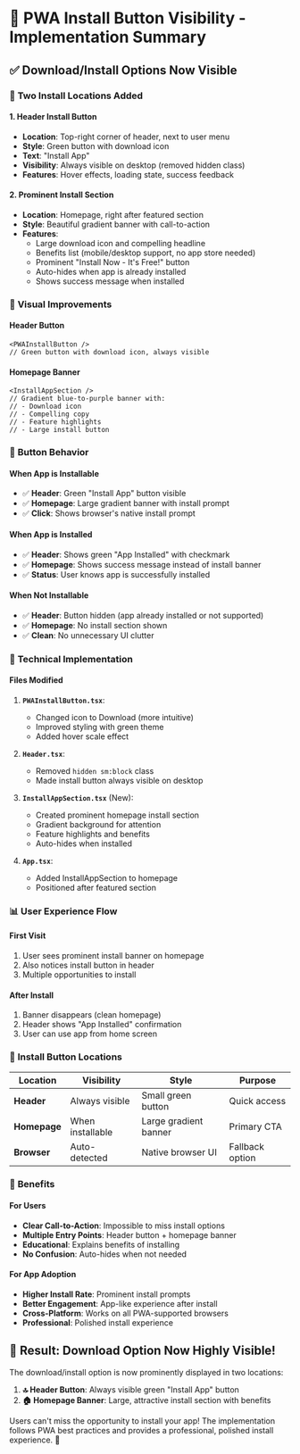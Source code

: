 # 📱 PWA Install Button Visibility - Implementation Summary

## ✅ **Download/Install Options Now Visible**

### 🎯 **Two Install Locations Added**

#### 1. **Header Install Button**
- **Location**: Top-right corner of header, next to user menu
- **Style**: Green button with download icon
- **Text**: "Install App"
- **Visibility**: Always visible on desktop (removed hidden class)
- **Features**: Hover effects, loading state, success feedback

#### 2. **Prominent Install Section**
- **Location**: Homepage, right after featured section
- **Style**: Beautiful gradient banner with call-to-action
- **Features**: 
  - Large download icon and compelling headline
  - Benefits list (mobile/desktop support, no app store needed)
  - Prominent "Install Now - It's Free!" button
  - Auto-hides when app is already installed
  - Shows success message when installed

### 🎨 **Visual Improvements**

#### Header Button
```tsx
<PWAInstallButton />
// Green button with download icon, always visible
```

#### Homepage Banner
```tsx
<InstallAppSection />
// Gradient blue-to-purple banner with:
// - Download icon
// - Compelling copy
// - Feature highlights
// - Large install button
```

### 📱 **Button Behavior**

#### When App is Installable
- ✅ **Header**: Green "Install App" button visible
- ✅ **Homepage**: Large gradient banner with install prompt
- ✅ **Click**: Shows browser's native install prompt

#### When App is Installed
- ✅ **Header**: Shows green "App Installed" with checkmark
- ✅ **Homepage**: Shows success message instead of install banner
- ✅ **Status**: User knows app is successfully installed

#### When Not Installable
- ✅ **Header**: Button hidden (app already installed or not supported)
- ✅ **Homepage**: No install section shown
- ✅ **Clean**: No unnecessary UI clutter

### 🔧 **Technical Implementation**

#### Files Modified
1. **`PWAInstallButton.tsx`**:
   - Changed icon to Download (more intuitive)
   - Improved styling with green theme
   - Added hover scale effect

2. **`Header.tsx`**:
   - Removed `hidden sm:block` class
   - Made install button always visible on desktop

3. **`InstallAppSection.tsx`** (New):
   - Created prominent homepage install section
   - Gradient background for attention
   - Feature highlights and benefits
   - Auto-hides when installed

4. **`App.tsx`**:
   - Added InstallAppSection to homepage
   - Positioned after featured section

### 📊 **User Experience Flow**

#### First Visit
1. User sees prominent install banner on homepage
2. Also notices install button in header
3. Multiple opportunities to install

#### After Install
1. Banner disappears (clean homepage)
2. Header shows "App Installed" confirmation
3. User can use app from home screen

### 🎯 **Install Button Locations**

| Location | Visibility | Style | Purpose |
|----------|------------|-------|---------|
| **Header** | Always visible | Small green button | Quick access |
| **Homepage** | When installable | Large gradient banner | Primary CTA |
| **Browser** | Auto-detected | Native browser UI | Fallback option |

### 🌟 **Benefits**

#### For Users
- **Clear Call-to-Action**: Impossible to miss install options
- **Multiple Entry Points**: Header button + homepage banner
- **Educational**: Explains benefits of installing
- **No Confusion**: Auto-hides when not needed

#### For App Adoption
- **Higher Install Rate**: Prominent install prompts
- **Better Engagement**: App-like experience after install
- **Cross-Platform**: Works on all PWA-supported browsers
- **Professional**: Polished install experience

## 🎉 **Result: Download Option Now Highly Visible!**

The download/install option is now prominently displayed in two locations:

1. **🔝 Header Button**: Always visible green "Install App" button
2. **🏠 Homepage Banner**: Large, attractive install section with benefits

Users can't miss the opportunity to install your app! The implementation follows PWA best practices and provides a professional, polished install experience. 🚀

